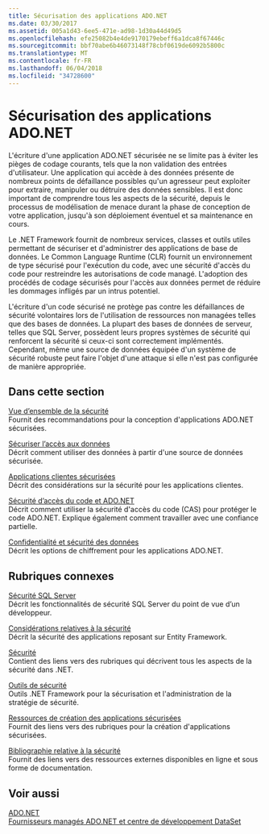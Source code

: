 ```yaml
---
title: Sécurisation des applications ADO.NET
ms.date: 03/30/2017
ms.assetid: 005a1d43-6ee5-471e-ad98-1d30a44d49d5
ms.openlocfilehash: efe25082b4e4de9170179ebeff6a1dca8f67446c
ms.sourcegitcommit: bbf70abe6b46073148f78cbf0619de6092b5800c
ms.translationtype: MT
ms.contentlocale: fr-FR
ms.lasthandoff: 06/04/2018
ms.locfileid: "34728600"
---
```

# <a name="securing-adonet-applications"></a>Sécurisation des applications ADO.NET
L'écriture d'une application ADO.NET sécurisée ne se limite pas à éviter les pièges de codage courants, tels que la non validation des entrées d'utilisateur. Une application qui accède à des données présente de nombreux points de défaillance possibles qu'un agresseur peut exploiter pour extraire, manipuler ou détruire des données sensibles. Il est donc important de comprendre tous les aspects de la sécurité, depuis le processus de modélisation de menace durant la phase de conception de votre application, jusqu'à son déploiement éventuel et sa maintenance en cours.  
  
 Le .NET Framework fournit de nombreux services, classes et outils utiles permettant de sécuriser et d'administrer des applications de base de données. Le Common Language Runtime (CLR) fournit un environnement de type sécurisé pour l'exécution du code, avec une sécurité d'accès du code pour restreindre les autorisations de code managé. L'adoption des procédés de codage sécurisés pour l'accès aux données permet de réduire les dommages infligés par un intrus potentiel.  
  
 L'écriture d'un code sécurisé ne protège pas contre les défaillances de sécurité volontaires lors de l'utilisation de ressources non managées telles que des bases de données. La plupart des bases de données de serveur, telles que SQL Server, possèdent leurs propres systèmes de sécurité qui renforcent la sécurité si ceux-ci sont correctement implémentés. Cependant, même une source de données équipée d'un système de sécurité robuste peut faire l'objet d'une attaque si elle n'est pas configurée de manière appropriée.  
  
## <a name="in-this-section"></a>Dans cette section  
 [Vue d’ensemble de la sécurité](../../../../docs/framework/data/adonet/security-overview.md)  
 Fournit des recommandations pour la conception d'applications ADO.NET sécurisées.  
  
 [Sécuriser l’accès aux données](../../../../docs/framework/data/adonet/secure-data-access.md)  
 Décrit comment utiliser des données à partir d'une source de données sécurisée.  
  
 [Applications clientes sécurisées](../../../../docs/framework/data/adonet/secure-client-applications.md)  
 Décrit des considérations sur la sécurité pour les applications clientes.  
  
 [Sécurité d’accès du code et ADO.NET](../../../../docs/framework/data/adonet/code-access-security.md)  
 Décrit comment utiliser la sécurité d'accès du code (CAS) pour protéger le code ADO.NET. Explique également comment travailler avec une confiance partielle.  
  
 [Confidentialité et sécurité des données](../../../../docs/framework/data/adonet/privacy-and-data-security.md)  
 Décrit les options de chiffrement pour les applications ADO.NET.  
  
## <a name="related-sections"></a>Rubriques connexes  
 [Sécurité SQL Server](../../../../docs/framework/data/adonet/sql/sql-server-security.md)  
 Décrit les fonctionnalités de sécurité SQL Server du point de vue d’un développeur.  
  
 [Considérations relatives à la sécurité](../../../../docs/framework/data/adonet/ef/security-considerations.md)  
 Décrit la sécurité des applications reposant sur Entity Framework.  
  
 [Sécurité](../../../../docs/standard/security/index.md)  
 Contient des liens vers des rubriques qui décrivent tous les aspects de la sécurité dans .NET.  
  
 [Outils de sécurité](http://msdn.microsoft.com/library/2a3eb98a-2de6-4fba-b41c-01a74d354c11)  
 Outils .NET Framework pour la sécurisation et l'administration de la stratégie de sécurité.  
  
 [Ressources de création des applications sécurisées](http://msdn.microsoft.com/library/0ebf5f69-76f2-498a-a2df-83cf3443e132)  
 Fournit des liens vers des rubriques pour la création d'applications sécurisées.  
  
 [Bibliographie relative à la sécurité](/visualstudio/ide/security-bibliography)  
 Fournit des liens vers des ressources externes disponibles en ligne et sous forme de documentation.  
  
## <a name="see-also"></a>Voir aussi  
 [ADO.NET](../../../../docs/framework/data/adonet/index.md)  
 [Fournisseurs managés ADO.NET et centre de développement DataSet](http://go.microsoft.com/fwlink/?LinkId=217917)
